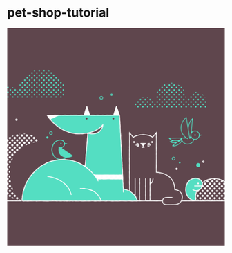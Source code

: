 # pet-shop-tutorial 

![Pet Shop Graphic](https://github.com/tobogganhill/pet-shop-tutorial/blob/master/box-img-lg.png)
